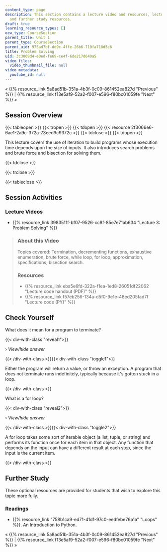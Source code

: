 ```yaml
---
content_type: page
description: This section contains a lecture video and resources, lecture questions,
  and further study resources.
draft: true
learning_resource_types: []
ocw_type: CourseSection
parent_title: Unit 1
parent_type: CourseSection
parent_uid: 975ad7bf-dd9c-4ffe-26b6-710fa718d5e6
title: Problem Solving
uid: 3c3069d4-e0ed-fe69-ce4f-6de217d649a5
video_files:
  video_thumbnail_file: null
video_metadata:
  youtube_id: null
---
```

« {{% resource_link 5a8ad51b-351a-4b3f-0c09-861452ea827d "Previous" %}} | {{% resource_link f13e5af9-52a2-f007-e596-f80bc01059fe "Next" %}} »

Session Overview
----------------

{{< tableopen >}}
{{< tropen >}}
{{< tdopen >}}
{{< resource 2f3066e6-6ae1-2a9c-372a-73eed9c9372c >}}
{{< tdclose >}}
{{< tdopen >}}


This lecture covers the use of iteration to build programs whose execution time depends upon the size of inputs. It also introduces search problems and brute force and bisection for solving them.


{{< tdclose >}}

{{< trclose >}}

{{< tableclose >}}

Session Activities
------------------

### Lecture Videos

*   {{% resource_link 3983511f-bf07-9526-cc8f-85e7e71ab634 "Lecture 3: Problem Solving" %}}

> ### About this Video
> 
> Topics covered: Termination, decrementing functions, exhaustive enumeration, brute force, while loop, for loop, approximation, specifications, bisection search.
> 
> ### Resources
> 
> *   {{% resource_link eba5e6fd-322a-f1ea-1ed8-26051df22062 "Lecture code handout (PDF)" %}}
> *   {{% resource_link f57eb256-134a-d5f0-9e1e-48ed205fad7f "Lecture code (PY)" %}}

Check Yourself
--------------

What does it mean for a program to terminate?

{{< div-with-class "reveal1">}}

› _View/hide answer_

{{< /div-with-class >}}{{< div-with-class "toggle1">}}

Either the program will return a value, or throw an exception. A program that does not terminate runs indefinitely, typically because it's gotten stuck in a loop.

{{< /div-with-class >}}

What is a for loop?

{{< div-with-class "reveal2">}}

› _View/hide answer_

{{< /div-with-class >}}{{< div-with-class "toggle2">}}

A for loop takes some sort of iterable object (a list, tuple, or string) and performs its function once for each item in that object. Any function that depends on the input can have a different result at each step, since the input is the current item.

{{< /div-with-class >}}

Further Study
-------------

These optional resources are provided for students that wish to explore this topic more fully.

### Readings

*   {{% resource_link "758b1ca9-ed71-41d1-97c0-eedfebe76a1a" "Loops" %}}. An Introduction to Python.

« {{% resource_link 5a8ad51b-351a-4b3f-0c09-861452ea827d "Previous" %}} | {{% resource_link f13e5af9-52a2-f007-e596-f80bc01059fe "Next" %}} »